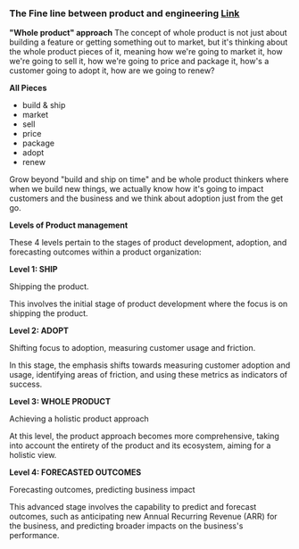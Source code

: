 ### The Fine line between product and engineering [Link](https://the-stack-overflow-podcast.simplecast.com/episodes/the-fine-line-between-product-and-engineering/transcript)

**"Whole product" approach**
The concept of whole product is not just about building a feature or getting something out to market, but it's thinking about the whole product pieces of it, meaning how we're going to market it, how we're going to sell it, how we're going to price and package it, how's a customer going to adopt it, how are we going to renew?

**All Pieces**
- build & ship
- market
- sell
- price
- package
- adopt
- renew

Grow beyond "build and ship on time" and be whole product thinkers where when we build new things, we actually know how it's going to impact customers and the business and we think about adoption just from the get go. 

**Levels of Product management**

These 4 levels pertain to the stages of product development, adoption, and forecasting outcomes within a product organization:

**Level 1: SHIP**

Shipping the product.

This involves the initial stage of product development where the focus is on shipping the product.

**Level 2: ADOPT**

Shifting focus to adoption, measuring customer usage and friction.

In this stage, the emphasis shifts towards measuring customer adoption and usage, identifying areas of friction, and using these metrics as indicators of success.

**Level 3: WHOLE PRODUCT**

Achieving a holistic product approach

At this level, the product approach becomes more comprehensive, taking into account the entirety of the product and its ecosystem, aiming for a holistic view.

**Level 4: FORECASTED OUTCOMES**

Forecasting outcomes, predicting business impact

This advanced stage involves the capability to predict and forecast outcomes, such as anticipating new Annual Recurring Revenue (ARR) for the business, and predicting broader impacts on the business's performance.

